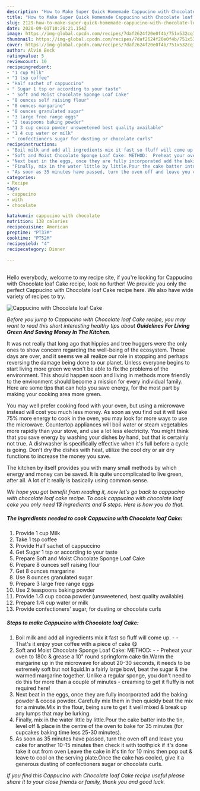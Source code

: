 ```yaml
---
description: "How to Make Super Quick Homemade Cappucino with Chocolate loaf Cake"
title: "How to Make Super Quick Homemade Cappucino with Chocolate loaf Cake"
slug: 2129-how-to-make-super-quick-homemade-cappucino-with-chocolate-loaf-cake
date: 2020-09-01T10:26:21.154Z
image: https://img-global.cpcdn.com/recipes/7daf2624f20e0f4b/751x532cq70/cappucino-with-chocolate-loaf-cake-recipe-main-photo.jpg
thumbnail: https://img-global.cpcdn.com/recipes/7daf2624f20e0f4b/751x532cq70/cappucino-with-chocolate-loaf-cake-recipe-main-photo.jpg
cover: https://img-global.cpcdn.com/recipes/7daf2624f20e0f4b/751x532cq70/cappucino-with-chocolate-loaf-cake-recipe-main-photo.jpg
author: Alvin Beck
ratingvalue: 5
reviewcount: 10
recipeingredient:
- "1 cup Milk"
- "1 tsp coffee"
- "Half sachet of cappuccino"
- " Sugar 1 tsp or according to your taste"
- " Soft and Moist Chocolate Sponge Loaf Cake"
- "8 ounces self raising flour"
- "8 ounces margarine"
- "8 ounces granulated sugar"
- "3 large free range eggs"
- "2 teaspoons baking powder"
- "1 3 cup cocoa powder unsweetened best quality available"
- "1 4 cup water or milk"
- " confectioners sugar for dusting or chocolate curls"
recipeinstructions:
- "Boil milk and add all ingredients mix it fast so fluff will come up.  That&#39;s it enjoy your coffee with a piece of cake 😋"
- "Soft and Moist Chocolate Sponge Loaf Cake: METHOD:  Preheat your oven to 180c &amp; grease a 10&#34; round springform cake tin.Warm the margarine up in the microwave for about 20-30 seconds, it needs to be extremely soft but not liquid.In a fairly large bowl, beat the sugar &amp; the warmed margarine together. Unlike a regular sponge, you don&#39;t need to do this for more than a couple of minutes - creaming to get it fluffy is not required here!"
- "Next beat in the eggs, once they are fully incorporated add the baking powder &amp; cocoa powder. Carefully mix them in then quickly beat the mix for a minute.Mix in the flour, being sure to get it well mixed &amp; break up any lumps that may be lurking."
- "Finally, mix in the water little by little.Pour the cake batter into the tin, level off &amp; place in the centre of the oven to bake for 35 minutes (for cupcakes baking time less 25-30 minutes)."
- "As soon as 35 minutes have passed, turn the oven off and leave you cake for another 10-15 minutes then check it with toothpick if it&#39;s done take it out from oven Leave the cake in it&#39;s tin for 10 mins then pop out &amp; leave to cool on the serving plate.Once the cake has cooled, give it a generous dusting of confectioners sugar or chocolate curls."
categories:
- Recipe
tags:
- cappucino
- with
- chocolate

katakunci: cappucino with chocolate 
nutrition: 138 calories
recipecuisine: American
preptime: "PT37M"
cooktime: "PT52M"
recipeyield: "4"
recipecategory: Dinner

---
```

<br>
Hello everybody, welcome to my recipe site, if you're looking for Cappucino with Chocolate loaf Cake recipe, look no further! We provide you only the perfect Cappucino with Chocolate loaf Cake recipe here. We also have wide variety of recipes to try.
<br>


![Cappucino with Chocolate loaf Cake](https://img-global.cpcdn.com/recipes/7daf2624f20e0f4b/751x532cq70/cappucino-with-chocolate-loaf-cake-recipe-main-photo.jpg)

<i>Before you jump to Cappucino with Chocolate loaf Cake recipe, you may want to read this short interesting healthy tips about 
<strong>Guidelines For Living Green And Saving Money In The Kitchen</strong>.</i>
</br>

It was not really that long ago that hippies and tree huggers were the only ones to show concern regarding the well-being of the ecosystem. Those days are over, and it seems we all realize our role in stopping and perhaps reversing the damage being done to our planet. Unless everyone begins to start living more green we won't be able to fix the problems of the environment. This should happen soon and living in methods more friendly to the environment should become a mission for every individual family. Here are some tips that can help you save energy, for the most part by making your cooking area more green.

You may well prefer cooking food with your oven, but using a microwave instead will cost you much less money. As soon as you find out it will take 75% more energy to cook in the oven, you may look for more ways to use the microwave. Countertop appliances will boil water or steam vegetables more rapidly than your stove, and use a lot less electricity. You might think that you save energy by washing your dishes by hand, but that is certainly not true. A dishwasher is specifically effective when it's full before a cycle is going. Don't dry the dishes with heat, utilize the cool dry or air dry functions to increase the money you save.

The kitchen by itself provides you with many small methods by which energy and money can be saved. It is quite uncomplicated to live green, after all. A lot of it really is basically using common sense.


<i>We hope you got benefit from reading it, now let's go back to cappucino with chocolate loaf cake recipe. To cook cappucino with chocolate loaf cake you only need <strong>13</strong> ingredients and <strong>5</strong> steps. Here is how you do that.
</i>

##### The ingredients needed to cook Cappucino with Chocolate loaf Cake:

1. Provide 1 cup Milk
1. Take 1 tsp coffee
1. Provide Half sachet of cappuccino
1. Get  Sugar 1 tsp or according to your taste
1. Prepare  Soft and Moist Chocolate Sponge Loaf Cake
1. Prepare 8 ounces self raising flour
1. Get 8 ounces margarine
1. Use 8 ounces granulated sugar
1. Prepare 3 large free range eggs
1. Use 2 teaspoons baking powder
1. Provide 1 ⁄3 cup cocoa powder (unsweetened, best quality available)
1. Prepare 1 ⁄4 cup water or milk
1. Provide  confectioners&#39; sugar, for dusting or chocolate curls


##### Steps to make Cappucino with Chocolate loaf Cake:

1. Boil milk and add all ingredients mix it fast so fluff will come up. -  - That&#39;s it enjoy your coffee with a piece of cake 😋
1. Soft and Moist Chocolate Sponge Loaf Cake: METHOD: -  - Preheat your oven to 180c &amp; grease a 10&#34; round springform cake tin.Warm the margarine up in the microwave for about 20-30 seconds, it needs to be extremely soft but not liquid.In a fairly large bowl, beat the sugar &amp; the warmed margarine together. Unlike a regular sponge, you don&#39;t need to do this for more than a couple of minutes - creaming to get it fluffy is not required here!
1. Next beat in the eggs, once they are fully incorporated add the baking powder &amp; cocoa powder. Carefully mix them in then quickly beat the mix for a minute.Mix in the flour, being sure to get it well mixed &amp; break up any lumps that may be lurking.
1. Finally, mix in the water little by little.Pour the cake batter into the tin, level off &amp; place in the centre of the oven to bake for 35 minutes (for cupcakes baking time less 25-30 minutes).
1. As soon as 35 minutes have passed, turn the oven off and leave you cake for another 10-15 minutes then check it with toothpick if it&#39;s done take it out from oven Leave the cake in it&#39;s tin for 10 mins then pop out &amp; leave to cool on the serving plate.Once the cake has cooled, give it a generous dusting of confectioners sugar or chocolate curls.


<i>If you find this Cappucino with Chocolate loaf Cake recipe useful please share it to your close friends or family, thank you and good luck.</i>
